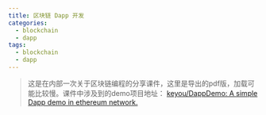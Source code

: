 ```yaml
---
title: 区块链 Dapp 开发
categories:
  - blockchain
  - dapp
tags:
  - blockchain
  - dapp
---
```


> 这是在内部一次关于区块链编程的分享课件，这里是导出的pdf版，加载可能比较慢。课件中涉及到的demo项目地址： [keyou/DappDemo: A simple Dapp demo in ethereum network.](https://github.com/keyou/DappDemo)

<object data="/data/区块链编程.pdf" width="1000" height="1000" type='application/pdf'/>
